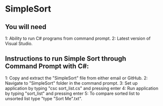 # SimpleSort

## You will need
1: Ability to run C# programs from command prompt.
2: Latest version of Visual Studio.

## Instructions to run Simple Sort through Command Prompt with C#:
1: Copy and extract the "SimpleSort" file from either email or GitHub.
2: Navigate to "SimpleSort" folder in the command prompt.
3: Set up application by typing "csc sort_list.cs" and pressing enter
4: Run application by typing "sort_list" and pressing enter
5: To compare sorted list to unsorted list type "type "Sort Me".txt".
